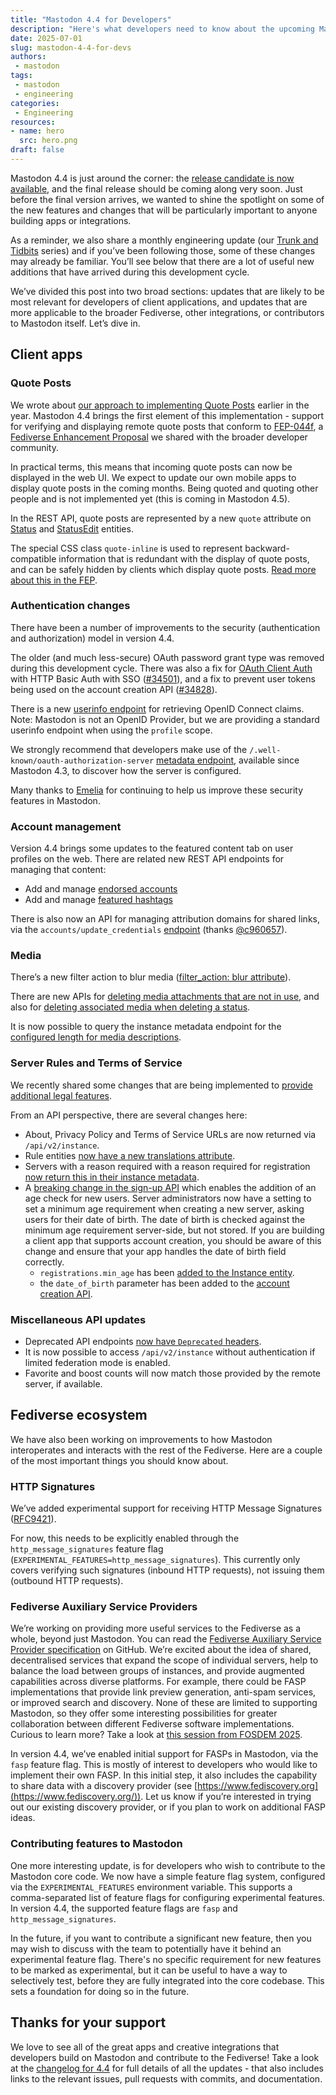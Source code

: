```yaml
---
title: "Mastodon 4.4 for Developers"
description: "Here's what developers need to know about the upcoming Mastodon 4.4 release."
date: 2025-07-01
slug: mastodon-4-4-for-devs
authors:
 - mastodon
tags:
 - mastodon
 - engineering
categories:
 - Engineering
resources:
- name: hero
  src: hero.png
draft: false
---
```


Mastodon 4.4 is just around the corner: the [release candidate is now available](), and the final release should be coming along very soon. Just before the final version arrives, we wanted to shine the spotlight on some of the new features and changes that will be particularly important to anyone building apps or integrations.

As a reminder, we also share a monthly engineering update (our [Trunk and Tidbits](https://blog.joinmastodon.org/categories/trunk-and-tidbits/) series) and if you’ve been following those, some of these changes may already be familiar. You’ll see below that there are a lot of useful new additions that have arrived during this development cycle.

We’ve divided this post into two broad sections: updates that are likely to be most relevant for developers of client applications, and updates that are more applicable to the broader Fediverse, other integrations, or contributors to Mastodon itself. Let’s dive in.

## Client apps

### Quote Posts

We wrote about [our approach to implementing Quote Posts](https://blog.joinmastodon.org/2025/02/bringing-quote-posts-to-mastodon/) earlier in the year. Mastodon 4.4 brings the first element of this implementation - support for verifying and displaying remote quote posts that conform to [FEP-044f](https://codeberg.org/fediverse/fep/src/branch/main/fep/044f/fep-044f.md), a [Fediverse Enhancement Proposal](https://codeberg.org/fediverse/fep/src/branch/main) we shared with the broader developer community.

In practical terms, this means that incoming quote posts can now be displayed in the web UI. We expect to update our own mobile apps to display quote posts in the coming months. Being quoted and quoting other people and is not implemented yet (this is coming in Mastodon 4.5).

In the REST API, quote posts are represented by a new `quote` attribute on [Status](https://docs.joinmastodon.org/entities/Status/#quote) and [StatusEdit](https://www.notion.so/Mastodon-4-4-for-Developers-1eb6208ac91b80fbb5bce9aaeb61d9f9?pvs=21) entities.

The special CSS class `quote-inline` is used to represent backward-compatible information that is redundant with the display of quote posts, and can be safely hidden by clients which display quote posts. [Read more about this in the FEP](https://codeberg.org/fediverse/fep/src/branch/main/fep/044f/fep-044f.md#backward-compatibility-considerations).

### Authentication changes

There have been a number of improvements to the security (authentication and authorization) model in version 4.4.

The older (and much less-secure) OAuth password grant type was removed during this development cycle. There was also a fix for [OAuth Client Auth](https://www.rfc-editor.org/rfc/rfc6749.html#section-2.3) with HTTP Basic Auth with SSO ([#34501](https://github.com/mastodon/mastodon/pull/34501)), and a fix to prevent user tokens being used on the account creation API ([#34828](https://github.com/mastodon/mastodon/pull/34828)).

There is a new [userinfo endpoint](https://docs.joinmastodon.org/methods/oauth/#userinfo) for retrieving OpenID Connect claims. Note: Mastodon is not an OpenID Provider, but we are providing a standard userinfo endpoint when using the `profile` scope.

We strongly recommend that developers make use of the `/.well-known/oauth-authorization-server` [metadata endpoint](https://docs.joinmastodon.org/spec/oauth/#authorization-server-metadata), available since Mastodon 4.3, to discover how the server is configured.

Many thanks to [Emelia](https://hachyderm.io/@ThisIsMissEm) for continuing to help us improve these security features in Mastodon.

### Account management

Version 4.4 brings some updates to the featured content tab on user profiles on the web. There are related new REST API endpoints for managing that content:

- Add and manage [endorsed accounts](https://docs.joinmastodon.org/methods/accounts/#endorsements)
- Add and manage [featured hashtags](https://docs.joinmastodon.org/methods/tags/#feature)

There is also now an API for managing attribution domains for shared links, via the `accounts/update_credentials` [endpoint](https://docs.joinmastodon.org/methods/accounts/#update_credentials) (thanks [@c960657](https://github.com/c960657)).

### Media

There’s a new filter action to blur media ([filter_action: blur attribute](https://docs.joinmastodon.org/entities/Filter/#filter_action)).

There are new APIs for [deleting media attachments that are not in use](https://docs.joinmastodon.org/methods/media/#delete), and also for [deleting associated media when deleting a status](https://docs.joinmastodon.org/methods/statuses/#delete).

It is now possible to query the instance metadata endpoint for the [configured length for media descriptions](https://docs.joinmastodon.org/entities/Instance/#description_limit).

### Server Rules and Terms of Service

We recently shared some changes that are being implemented to [provide additional legal features](https://blog.joinmastodon.org/2025/05/legal-features-updates/).

From an API perspective, there are several changes here:

- About, Privacy Policy and Terms of Service URLs are now returned via `/api/v2/instance`.
- Rule entities [now have a new translations attribute](https://docs.joinmastodon.org/entities/Rule/#translations).
- Servers with a reason required with a reason required for registration [now return this in their instance metadata](https://docs.joinmastodon.org/entities/Instance/#registrations-reason_required).
- A [breaking change in the sign-up API](https://github.com/mastodon/mastodon/discussions/34495) which enables the addition of an age check for new users. Server administrators now have a setting to set a minimum age requirement when creating a new server, asking users for their date of birth. The date of birth is checked against the minimum age requirement server-side, but not stored. If you are building a client app that supports account creation, you should be aware of this change and ensure that your app handles the date of birth field correctly.
  - `registrations.min_age` has been [added to the Instance entity](https://docs.joinmastodon.org/entities/Instance/#registrations-min_age).
  - the `date_of_birth` parameter has been added to the [account creation API](https://docs.joinmastodon.org/methods/accounts/#create).

### Miscellaneous API updates

- Deprecated API endpoints [now have `Deprecated` headers](https://docs.joinmastodon.org/api/guidelines/#deprecations).
- It is now possible to access `/api/v2/instance` without authentication if limited federation mode is enabled.
- Favorite and boost counts will now match those provided by the remote server, if available.

## Fediverse ecosystem

We have also been working on improvements to how Mastodon interoperates and interacts with the rest of the Fediverse. Here are a couple of the most important things you should know about.

### HTTP Signatures

We’ve added experimental support for receiving HTTP Message Signatures ([RFC9421](https://www.rfc-editor.org/rfc/rfc9421)).

For now, this needs to be explicitly enabled through the `http_message_signatures` feature flag (`EXPERIMENTAL_FEATURES=http_message_signatures`). This currently only covers verifying such signatures (inbound HTTP requests), not issuing them (outbound HTTP requests).

### Fediverse Auxiliary Service Providers

We’re working on providing more useful services to the Fediverse as a whole, beyond just Mastodon. You can read the [Fediverse Auxiliary Service Provider specification](https://github.com/mastodon/fediverse_auxiliary_service_provider_specifications) on GitHub. We’re excited about the idea of shared, decentralised services that expand the scope of individual servers, help to balance the load between groups of instances, and provide augmented capabilities across diverse platforms. For example, there could be FASP implementations that provide link preview generation, anti-spam services, or improved search and discovery. None of these are limited to supporting Mastodon, so they offer some interesting possibilities for greater collaboration between different Fediverse software implementations. Curious to learn more? Take a look at [this session from FOSDEM 2025](https://video.fosdem.org/2025/ud2208/fosdem-2025-4531-fediscovery-improving-search-and-discovery-on-the-fediverse.av1.webm).

In version 4.4, we’ve enabled initial support for FASPs in Mastodon, via the `fasp` feature flag. This is mostly of interest to developers who would like to implement their own FASP. In this initial step, it also includes the capability to share data with a discovery provider (see [https://www.fediscovery.org](https://www.fediscovery.org/)). Let us know if you’re interested in trying out our existing discovery provider, or if you plan to work on additional FASP ideas.

### Contributing features to Mastodon

One more interesting update, is for developers who wish to contribute to the Mastodon core code. We now have a simple feature flag system, configured via the `EXPERIMENTAL_FEATURES` environment variable. This supports a comma-separated list of feature flags for configuring experimental features. In version 4.4, the supported feature flags are `fasp` and `http_message_signatures`.

In the future, if you want to contribute a significant new feature, then you may wish to discuss with the team to potentially have it behind an experimental feature flag. There's no specific requirement for new features to be marked as experimental, but it can be useful to have a way to selectively test, before they are fully integrated into the core codebase. This sets a foundation for doing so in the future.

## Thanks for your support

We love to see all of the great apps and creative integrations that developers build on Mastodon and contribute to the Fediverse! Take a look at the [changelog for 4.4]() for full details of all the updates - that also includes links to the relevant issues, pull requests with commits, and documentation.
